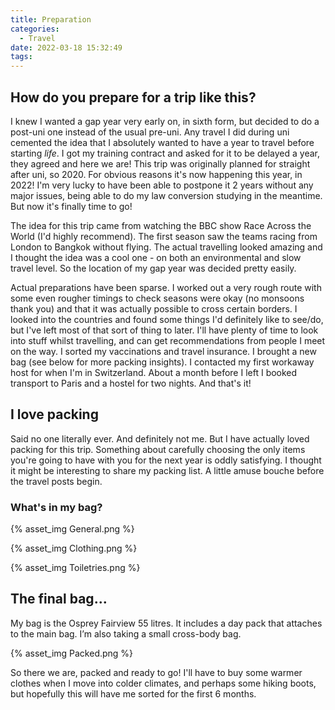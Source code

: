 ```yaml
---
title: Preparation
categories:
  - Travel
date: 2022-03-18 15:32:49
tags:
---
```

##
## How do you prepare for a trip like this?
I knew I wanted a gap year very early on, in sixth form, but decided to do a post-uni one instead of the usual pre-uni. Any travel I did during uni cemented the idea that I absolutely wanted to have a year to travel before starting *life*. I got my training contract and asked for it to be delayed a year, they agreed and here we are! This trip was originally planned for straight after uni, so 2020. For obvious reasons it's now happening this year, in 2022! I'm very lucky to have been able to postpone it 2 years without any major issues, being able to do my law conversion studying in the meantime. But now it's finally time to go!

The idea for this trip came from watching the BBC show Race Across the World (I'd highly recommend). The first season saw the teams racing from London to Bangkok without flying. The actual travelling looked amazing and I thought the idea was a cool one - on both an environmental and slow travel level. So the location of my gap year was decided pretty easily.

Actual preparations have been sparse. I worked out a very rough route with some even rougher timings to check seasons were okay (no monsoons thank you) and that it was actually possible to cross certain borders. I looked into the countries and found some things I'd definitely like to see/do, but I've left most of that sort of thing to later. I'll have plenty of time to look into stuff whilst travelling, and can get recommendations from people I meet on the way. I sorted my vaccinations and travel insurance. I brought a new bag (see below for more packing insights). I contacted my first workaway host for when I'm in Switzerland. About a month before I left I booked transport to Paris and a hostel for two nights. And that's it!

## I love packing
Said no one literally ever. And definitely not me. But I have actually loved packing for this trip. Something about carefully choosing the only items you're going to have with you for the next year is oddly satisfying. I thought it might be interesting to share my packing list. A little amuse bouche before the travel posts begin.

### What's in my bag?

{% asset_img General.png %}

{% asset_img Clothing.png %}

{% asset_img Toiletries.png %}

## The final bag...
My bag is the Osprey Fairview 55 litres. It includes a day pack that attaches to the main bag.
I’m also taking a small cross-body bag.

{% asset_img Packed.png %}

So there we are, packed and ready to go!
I'll have to buy some warmer clothes when I move into colder climates, and perhaps some hiking boots, but hopefully this will have me sorted for the first 6 months.